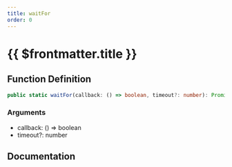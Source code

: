 ```yaml
---
title: waitFor
order: 0
---
```


# {{ $frontmatter.title }}

## Function Definition

```ts
public static waitFor(callback: () => boolean, timeout?: number): Promise<void>;
```

### Arguments

* callback: () =\> boolean
* timeout?: number

## Documentation

<!--@include: ./parts/waitFor.md-->
